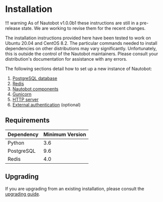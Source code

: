 # Installation

!!! warning
    As of Nautobot v1.0.0b1 these instructions are still in a pre-release state. We are working to revise them for the recent changes. 

The installation instructions provided here have been tested to work on Ubuntu 20.04 and CentOS 8.2. The particular
commands needed to install dependencies on other distributions may vary significantly. Unfortunately, this is outside
the control of the Nautobot maintainers. Please consult your distribution's documentation for assistance with any
errors.

The following sections detail how to set up a new instance of Nautobot:

1. [PostgreSQL database](1-postgresql.md)
1. [Redis](2-redis.md)
3. [Nautobot components](3-nautobot.md)
4. [Gunicorn](4-gunicorn.md)
5. [HTTP server](5-http-server.md)
6. [External authentication](6-external-authentication.md) (optional)

## Requirements

| Dependency | Minimum Version |
|------------|-----------------|
| Python     | 3.6             |
| PostgreSQL | 9.6             |
| Redis      | 4.0             |

## Upgrading

If you are upgrading from an existing installation, please consult the [upgrading guide](upgrading.md).
